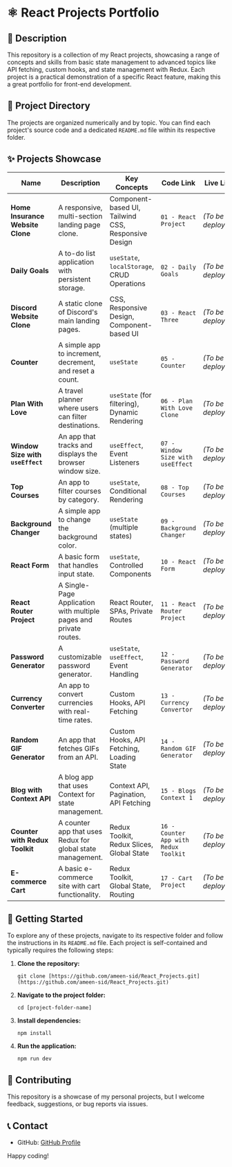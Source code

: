 # ⚛️ React Projects Portfolio

## 📄 **Description**

This repository is a collection of my React projects, showcasing a range of concepts and skills from basic state management to advanced topics like API fetching, custom hooks, and state management with Redux. Each project is a practical demonstration of a specific React feature, making this a great portfolio for front-end development.

## 📂 **Project Directory**

The projects are organized numerically and by topic. You can find each project's source code and a dedicated `README.md` file within its respective folder.

## ✨ **Projects Showcase**

| Name | Description | Key Concepts | Code Link | Live Link | 
 | ----- | ----- | ----- | ----- | ----- | 
| **Home Insurance Website Clone** | A responsive, multi-section landing page clone. | Component-based UI, Tailwind CSS, Responsive Design | `01 - React Project` | *(To be deployed)* | 
| **Daily Goals** | A to-do list application with persistent storage. | `useState`, `localStorage`, CRUD Operations | `02 - Daily Goals` | *(To be deployed)* | 
| **Discord Website Clone** | A static clone of Discord's main landing pages. | CSS, Responsive Design, Component-based UI | `03 - React Three` | *(To be deployed)* | 
| **Counter** | A simple app to increment, decrement, and reset a count. | `useState` | `05 - Counter` | *(To be deployed)* | 
| **Plan With Love** | A travel planner where users can filter destinations. | `useState` (for filtering), Dynamic Rendering | `06 - Plan With Love Clone` | *(To be deployed)* | 
| **Window Size with `useEffect`** | An app that tracks and displays the browser window size. | `useEffect`, Event Listeners | `07 - Window Size with useEffect` | *(To be deployed)* | 
| **Top Courses** | An app to filter courses by category. | `useState`, Conditional Rendering | `08 - Top Courses` | *(To be deployed)* | 
| **Background Changer** | A simple app to change the background color. | `useState` (multiple states) | `09 - Background Changer` | *(To be deployed)* | 
| **React Form** | A basic form that handles input state. | `useState`, Controlled Components | `10 - React Form` | *(To be deployed)* | 
| **React Router Project** | A Single-Page Application with multiple pages and private routes. | React Router, SPAs, Private Routes | `11 - React Router Project` | *(To be deployed)* | 
| **Password Generator** | A customizable password generator. | `useState`, `useEffect`, Event Handling | `12 - Password Generator` | *(To be deployed)* | 
| **Currency Converter** | An app to convert currencies with real-time rates. | Custom Hooks, API Fetching | `13 - Currency Convertor` | *(To be deployed)* | 
| **Random GIF Generator** | An app that fetches GIFs from an API. | Custom Hooks, API Fetching, Loading State | `14 - Random GIF Generator` | *(To be deployed)* | 
| **Blog with Context API** | A blog app that uses Context for state management. | Context API, Pagination, API Fetching | `15 - Blogs Context 1` | *(To be deployed)* | 
| **Counter with Redux Toolkit** | A counter app that uses Redux for global state management. | Redux Toolkit, Redux Slices, Global State | `16 - Counter App with Redux Toolkit` | *(To be deployed)* | 
| **E-commerce Cart** | A basic e-commerce site with cart functionality. | Redux Toolkit, Global State, Routing | `17 - Cart Project` | *(To be deployed)* | 

## 🚀 **Getting Started**

To explore any of these projects, navigate to its respective folder and follow the instructions in its `README.md` file. Each project is self-contained and typically requires the following steps:

1. **Clone the repository:**

   ```
   git clone [https://github.com/ameen-sid/React_Projects.git](https://github.com/ameen-sid/React_Projects.git)
   
   ```

2. **Navigate to the project folder:**

   ```
   cd [project-folder-name]
   
   ```

3. **Install dependencies:**

   ```
   npm install
   
   ```

4. **Run the application:**

   ```
   npm run dev
   
   ```

## 🤝 **Contributing**

This repository is a showcase of my personal projects, but I welcome feedback, suggestions, or bug reports via issues.

## 📞 **Contact**

* GitHub: [GitHub Profile](https://github.com/ameen-sid)

Happy coding!
